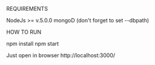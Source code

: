 REQUIREMENTS

NodeJs >= v.5.0.0
mongoD (don't forget to set --dbpath)

HOW TO RUN

npm install
npm start

Just open in browser http://localhost:3000/
